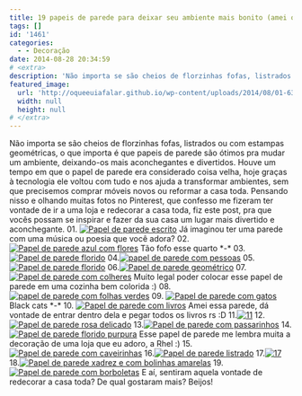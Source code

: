 ```yaml
---
title: 19 papeis de parede para deixar seu ambiente mais bonito (amei o número 12)
tags: []
id: '1461'
categories:
  - - Decoração
date: 2014-08-28 20:34:59
# <extra>
description: 'Não importa se são cheios de florzinhas fofas, listrados ou com estampas geométricas, o que importa é que papeis de parede são ótimos pra mudar um ambiente, deixando-os mais aconchegantes e divertidos. Houve um tempo em que o papel de parede era considerado coisa velha, hoje graças à tecnologia ele voltou com tudo e nos ajuda a transformar ambientes, sem que precisemos comprar móveis novos ou reformar a casa toda. Pensando nisso e olhando muitas fotos no Pinterest, que confesso me fizeram ter vontade de ir a uma loja e redecorar a casa toda, fiz este post, pra que vocês possam se inspirar e fazer da sua casa um lugar mais divertido e aconchegante. 01. 02. 03. 04. 05. 06. 07. 08. 09. 10. 11. 12. 13. 14. 15. 16. 17. 18. 19. E aí, sentiram aquela vontade de redecorar &hellip;'
featured_image: 
  url: 'http://oqueeuiafalar.github.io/wp-content/uploads/2014/08/01-632x1024.jpg'
  width: null
  height: null
# </extra>
---
```


Não importa se são cheios de florzinhas fofas, listrados ou com estampas geométricas, o que importa é que papeis de parede são ótimos pra mudar um ambiente, deixando-os mais aconchegantes e divertidos. Houve um tempo em que o papel de parede era considerado coisa velha, hoje graças à tecnologia ele voltou com tudo e nos ajuda a transformar ambientes, sem que precisemos comprar móveis novos ou reformar a casa toda. Pensando nisso e olhando muitas fotos no Pinterest, que confesso me fizeram ter vontade de ir a uma loja e redecorar a casa toda, fiz este post, pra que vocês possam se inspirar e fazer da sua casa um lugar mais divertido e aconchegante. 01. [![Papel de parede escrito ](/wp-content/uploads/2014/08/01-632x1024.jpg)](/wp-content/uploads/2014/08/01.jpg) Já imaginou ter uma parede com uma música ou poesia que você adora? 02. [![Papel de parede azul com flores ](/wp-content/uploads/2014/08/02.jpg)](/wp-content/uploads/2014/08/02.jpg) Tão fofo esse quarto \*-\* 03.[![Papel de parede florido](/wp-content/uploads/2014/08/03-683x1024.jpg)](/wp-content/uploads/2014/08/03.jpg) 04.[![papel de parede com pessoas ](/wp-content/uploads/2014/08/04-685x1024.jpg)](/wp-content/uploads/2014/08/04.jpg) 05.[![Papel de parede florido ](/wp-content/uploads/2014/08/05.jpg)](/wp-content/uploads/2014/08/05.jpg) 06.[![Papel de parede geométrico ](/wp-content/uploads/2014/08/06-678x1024.jpg)](/wp-content/uploads/2014/08/06.jpg) 07. [![Papel de parede com colheres ](/wp-content/uploads/2014/08/07.jpg)](/wp-content/uploads/2014/08/07.jpg) Muito legal poder colocar esse papel de parede em uma cozinha bem colorida :) 08.[![papel de parede com folhas verdes ](/wp-content/uploads/2014/08/08.jpg)](/wp-content/uploads/2014/08/08.jpg) 09. [![Papel de parede com gatos](/wp-content/uploads/2014/08/09.jpg)](/wp-content/uploads/2014/08/09.jpg) Black cats \*-\* 10. [![Papel de parede com livros ](/wp-content/uploads/2014/08/10.jpg)](/wp-content/uploads/2014/08/10.jpg) Amei essa parede, dá vontade de entrar dentro dela e pegar todos os livros rs :D 11.[![11](/wp-content/uploads/2014/08/11-682x1024.jpg)](/wp-content/uploads/2014/08/11.jpg) 12.[![Papel de parede rosa delicado ](/wp-content/uploads/2014/08/12.jpg)](/wp-content/uploads/2014/08/12.jpg) 13.[![Papel de parede com passarinhos ](/wp-content/uploads/2014/08/13-682x1024.jpg)](/wp-content/uploads/2014/08/13.jpg) 14. [![Papel de parede florido purpura ](/wp-content/uploads/2014/08/14.jpg)](/wp-content/uploads/2014/08/14.jpg) Esse papel de parede me lembra muita a decoração de uma loja que eu adoro, a Rhel :) 15.[![Papel de parede com caveirinhas ](/wp-content/uploads/2014/08/15-682x1024.jpg)](/wp-content/uploads/2014/08/15.jpg) 16.[![Papel de parede listrado ](/wp-content/uploads/2014/08/16-696x1024.jpg)](/wp-content/uploads/2014/08/16.jpg) 17.[![17](/wp-content/uploads/2014/08/17.jpg)](/wp-content/uploads/2014/08/17.jpg) 18.[![Papel de parede xadrez e com bolinhas amarelas ](/wp-content/uploads/2014/08/18.jpg)](/wp-content/uploads/2014/08/18.jpg) 19.[![Papel de parede com borboletas ](/wp-content/uploads/2014/08/19-683x1024.jpg)](/wp-content/uploads/2014/08/19.jpg) E aí, sentiram aquela vontade de redecorar a casa toda? De qual gostaram mais? Beijos!
